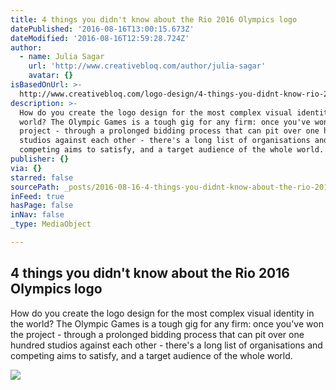 ```yaml
---
title: 4 things you didn't know about the Rio 2016 Olympics logo
datePublished: '2016-08-16T13:00:15.673Z'
dateModified: '2016-08-16T12:59:28.724Z'
author:
  - name: Julia Sagar
    url: 'http://www.creativebloq.com/author/julia-sagar'
    avatar: {}
isBasedOnUrl: >-
  http://www.creativebloq.com/logo-design/4-things-you-didnt-know-rio-2016-olympics-logo-21619348?utm_content=buffere22b8&utm_medium=social&utm_source=twitter.com&utm_campaign=buffer
description: >-
  How do you create the logo design for the most complex visual identity in the
  world? The Olympic Games is a tough gig for any firm: once you've won the
  project - through a prolonged bidding process that can pit over one hundred
  studios against each other - there's a long list of organisations and
  competing aims to satisfy, and a target audience of the whole world.
publisher: {}
via: {}
starred: false
sourcePath: _posts/2016-08-16-4-things-you-didnt-know-about-the-rio-2016-olympics-logo.md
inFeed: true
hasPage: false
inNav: false
_type: MediaObject

---
```

<article style=""><h1>4 things you didn't know about the Rio 2016 Olympics logo</h1><p>How do you create the logo design for the most complex visual identity in the world? The Olympic Games is a tough gig for any firm: once you've won the project - through a prolonged bidding process that can pit over one hundred studios against each other - there's a long list of organisations and competing aims to satisfy, and a target audience of the whole world.</p><img src="http://cdn.mos.cms.futurecdn.net/47479f73cf962a30f2ee7539d4062365-1200-80.jpg" /></article>